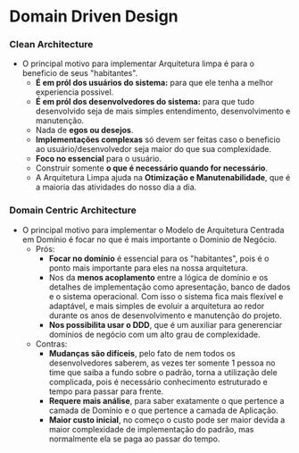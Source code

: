 # Domain Driven Design

### Clean Architecture

- O principal motivo para implementar Arquitetura limpa é para o beneficio de seus "habitantes".
    - **É em pról dos usuários do sistema:** para que ele tenha a melhor experiencia possivel.
    - **É em pról dos desenvolvedores do sistema:** para que tudo desenvolvido seja de mais simples entendimento, desenvolvimento e manutenção.
    - Nada de **egos ou desejos**.
    - **Implementações complexas** só devem ser feitas caso o beneficio ao usuário/desenvolvedor seja maior do que sua complexidade.
    - **Foco no essencial** para o usuário.
    - Construir somente **o que é necessário quando for necessário**.
    - A Arquitetura Limpa ajuda na **Otimização e Manutenabilidade**, que é a maioria das atividades do nosso dia a dia.

### Domain Centric Architecture

- O principal motivo para implementar o Modelo de Arquitetura Centrada em Domínio é focar no que é mais importante o Dominio de Negócio.
    - Prós:
        - **Focar no domínio** é essencial para os "habitantes", pois é o ponto mais importante para eles na nossa arquitetura.
        - Nos da **menos acoplamento** entre a lógica de domínio e os detalhes de implementação como apresentação, banco de dados e o sistema operacional. Com isso o sistema fica mais flexível e adaptável, e mais simples de evoluir a arquitetura ao redor durante os anos de desenvolvimento e manutenção do projeto.
        - **Nos possibilita usar o DDD**, que é um auxiliar para generenciar domínios de negócio com um alto grau de complexidade.
    - Contras:
        - **Mudanças são difíceis**, pelo fato de nem todos os desenvolvedores saberem, as vezes ter somente 1 pessoa no time que saiba a fundo sobre o padrão, torna a utilização dele complicada, pois é necessário conhecimento estruturado e tempo para passar para frente.
        - **Requere mais análise**, para saber exatamente o que pertence a camada de Domínio e o que pertence a camada de Aplicação.
        - **Maior custo inicial**, no começo o custo pode ser maior devida a maior complexidade de implementação do padrão, mas normalmente ela se paga ao passar do tempo.
